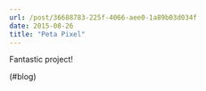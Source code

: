 ```yaml
---
url: /post/36688783-225f-4066-aee0-1a89b03d034f
date: 2015-08-26
title: "Peta Pixel"
---
```


Fantastic project!



(#blog)